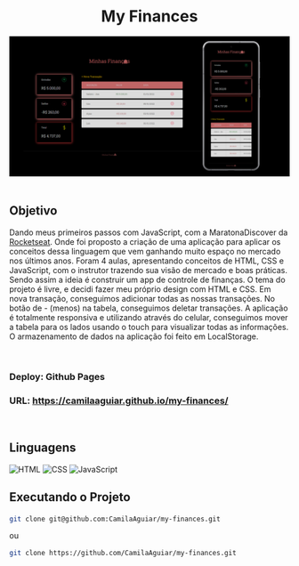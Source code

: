 <div align="center">
    <h1>My Finances</h1>
	<img src="./imagens/my-finances-img-post.png" with="" height=""/>
</div>

<br>

## Objetivo

Dando meus primeiros passos com JavaScript, com a MaratonaDiscover da [Rocketseat](https://app.rocketseat.com.br/node/maratona-discover-edicao-01). Onde foi proposto a criação de uma aplicação para aplicar os conceitos dessa linguagem que vem ganhando muito espaço no mercado nos últimos anos.
Foram 4 aulas, apresentando conceitos de HTML, CSS e JavaScript, com o instrutor trazendo sua visão de mercado e boas práticas.
Sendo assim a ideia é construir um app de controle de finanças. O tema do projeto é livre, e decidi fazer meu próprio design com HTML e CSS.
Em nova transação, conseguimos adicionar todas as nossas transações. No botão de - (menos) na tabela, conseguimos deletar transações. A aplicação é totalmente responsiva e utilizando através do celular, conseguimos mover a tabela para os lados usando o touch para visualizar todas as informações. 
O armazenamento de dados na aplicação foi feito em LocalStorage.

<br>

### Deploy: Github Pages
### URL: https://camilaaguiar.github.io/my-finances/

<br>

## Linguagens

<img width="50px" src="https://cdn.jsdelivr.net/gh/devicons/devicon/icons/html5/html5-original.svg" alt="HTML"/>

<img width="50px" src="https://cdn.jsdelivr.net/gh/devicons/devicon/icons/css3/css3-original.svg" alt="CSS"/>

<img width="50px" src="https://cdn.jsdelivr.net/gh/devicons/devicon/icons/javascript/javascript-original.svg" alt="JavaScript"/>

<br>

## Executando o Projeto

```bash
git clone git@github.com:CamilaAguiar/my-finances.git
```
ou

```bash
git clone https://github.com/CamilaAguiar/my-finances.git
```
